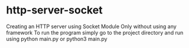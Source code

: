 # http-server-socket
Creating an HTTP server using Socket Module Only without using any framework
To run the program simply go to the project directory and run using 
python main.py 
or
python3 main.py

